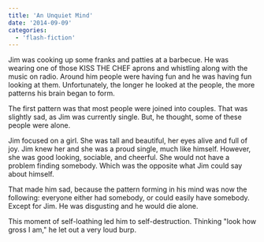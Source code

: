 ```yaml
---
title: 'An Unquiet Mind'
date: '2014-09-09'
categories:
  - 'flash-fiction'
---
```


Jim was cooking up some franks and patties at a barbecue. He was wearing one of
those KISS THE CHEF aprons and whistling along with the music on radio. Around
him people were having fun and he was having fun looking at them. Unfortunately,
the longer he looked at the people, the more patterns his brain began to form.

<!-- truncate -->

The first pattern was that most people were joined into couples. That was
slightly sad, as Jim was currently single. But, he thought, some of these people
were alone.

Jim focused on a girl. She was tall and beautiful, her eyes alive and full of
joy. Jim knew her and she was a proud single, much like himself. However, she
was good looking, sociable, and cheerful. She would not have a problem finding
somebody. Which was the opposite what Jim could say about himself.

That made him sad, because the pattern forming in his mind was now the
following: everyone either had somebody, or could easily have somebody. Except
for Jim. He was disgusting and he would die alone.

This moment of self-loathing led him to self-destruction. Thinking "look how
gross I am," he let out a very loud burp.
